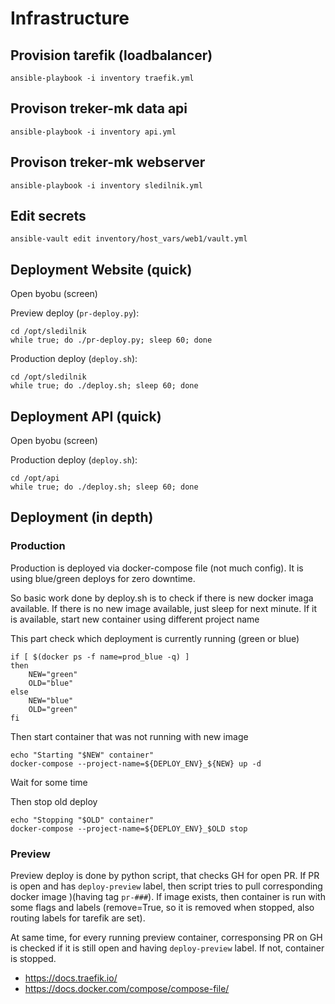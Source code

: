 # Infrastructure

## Provision tarefik (loadbalancer)
```
ansible-playbook -i inventory traefik.yml
```

## Provison treker-mk data api
```
ansible-playbook -i inventory api.yml
```

## Provison treker-mk webserver
```
ansible-playbook -i inventory sledilnik.yml
```

## Edit secrets

```
ansible-vault edit inventory/host_vars/web1/vault.yml
```

## Deployment Website (quick)

Open byobu (screen)

Preview deploy (`pr-deploy.py`):
```
cd /opt/sledilnik
while true; do ./pr-deploy.py; sleep 60; done
```

Production deploy (`deploy.sh`):
```
cd /opt/sledilnik
while true; do ./deploy.sh; sleep 60; done
```

## Deployment API (quick)

Open byobu (screen)

Production deploy (`deploy.sh`):
```
cd /opt/api
while true; do ./deploy.sh; sleep 60; done
```


## Deployment (in depth)

### Production

Production is deployed via docker-compose file (not much config). 
It is using blue/green deploys for zero downtime. 

So basic work done by deploy.sh is to check if there is new docker imaga available. If there is no new image available, just sleep for next minute. 
If it is available, start new container using different project name

This part check which deployment is currently running (green or blue)
```
if [ $(docker ps -f name=prod_blue -q) ]
then
    NEW="green"
    OLD="blue"
else
    NEW="blue"
    OLD="green"
fi
```

Then start container that was not running with new image
```
echo "Starting "$NEW" container"
docker-compose --project-name=${DEPLOY_ENV}_${NEW} up -d
```

Wait for some time

Then stop old deploy
```
echo "Stopping "$OLD" container"
docker-compose --project-name=${DEPLOY_ENV}_$OLD stop
```

### Preview

Preview deploy is done by python script, that checks GH for open PR. If PR is open and has `deploy-preview` label, then script tries to pull corresponding docker image )(having tag `pr-###`). If image exists, then container is run with some flags and labels (remove=True, so it is removed when stopped, also routing labels for tarefik are set).

At same time, for every running preview container, corresponsing PR on GH is checked if it is still open and having `deploy-preview` label. If not, container is stopped.



* https://docs.traefik.io/
* https://docs.docker.com/compose/compose-file/